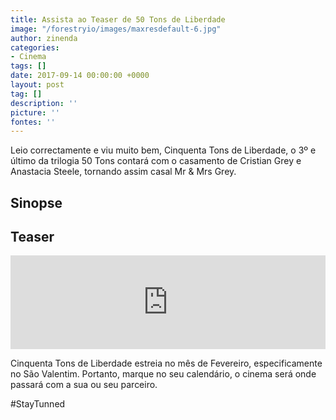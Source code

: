 ```yaml
---
title: Assista ao Teaser de 50 Tons de Liberdade
image: "/forestryio/images/maxresdefault-6.jpg"
author: zinenda
categories:
- Cinema
tags: []
date: 2017-09-14 00:00:00 +0000
layout: post
tag: []
description: ''
picture: ''
fontes: ''
---
```



Leio correctamente e viu muito bem, Cinquenta Tons de Liberdade, o 3º e último da trilogia 50 Tons contará com o casamento de Cristian Grey e Anastacia Steele, tornando assim casal Mr & Mrs Grey.

## Sinopse

## Teaser

<iframe width="100%" height="auto" src="https://www.youtube.com/embed/QiWN_Y5dl5g" frameborder="0" allowfullscreen="" async="" preload=""></iframe>

Cinquenta Tons de Liberdade estreia no mês de Fevereiro, especificamente no São Valentim. Portanto, marque no seu calendário, o cinema será onde passará com a sua ou seu parceiro.

#StayTunned